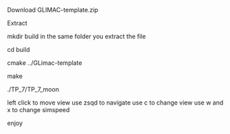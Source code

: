 Download GLIMAC-template.zip

Extract

mkdir build in the same folder you extract the file

cd build

cmake ../GLimac-template

make

./TP_7/TP_7_moon

left click to move view
use zsqd to navigate
use c to change view
use w and x to change simspeed

enjoy
